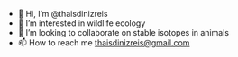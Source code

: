 - 👋 Hi, I’m @thaisdinizreis
- 👀 I’m interested in wildlife ecology
- 💞️ I’m looking to collaborate on stable isotopes in animals
- 📫 How to reach me thaisdinizreis@gmail.com

<!---
dinizreis/dinizreis is a ✨ special ✨ repository because its `README.md` (this file) appears on your GitHub profile.
You can click the Preview link to take a look at your changes.
--->

